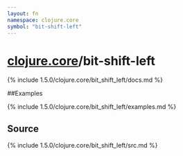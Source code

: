 ```yaml
---
layout: fn
namespace: clojure.core
symbol: "bit-shift-left"
---
```


# [clojure.core](../)/bit-shift-left

{% include 1.5.0/clojure.core/bit_shift_left/docs.md %}

##Examples

{% include 1.5.0/clojure.core/bit_shift_left/examples.md %}
## Source
{% include 1.5.0/clojure.core/bit_shift_left/src.md %}

